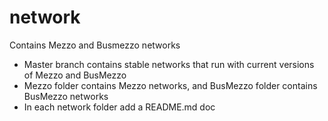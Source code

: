 # network
Contains Mezzo and Busmezzo networks

- Master branch contains stable networks that run with current versions of Mezzo and BusMezzo 
- Mezzo folder contains Mezzo networks, and BusMezzo folder contains BusMezzo networks
- In each network folder add a README.md doc
